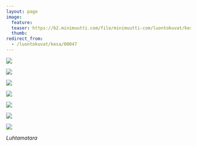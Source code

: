 ```yaml
---
layout: page
image:
  feature:
  teaser: https://b2.minimuutti.com/file/minimuutti-com/luontokuvat/kes%C3%A4/5/DS23891-245px.jpg
  thumb:
redirect_from:
  - /luontokuvat/kesa/00047
---
```


![](https://b2.minimuutti.com/file/minimuutti-com/luontokuvat/kes%C3%A4/5/DS24415-800px.jpg)

![](https://b2.minimuutti.com/file/minimuutti-com/luontokuvat/kes%C3%A4/2/DSC33205-800px.jpg)

![](https://b2.minimuutti.com/file/minimuutti-com/luontokuvat/kes%C3%A4/2/DSC33213-800px.jpg)

![](https://b2.minimuutti.com/file/minimuutti-com/luontokuvat/kes%C3%A4/2/DSC33219-800px.jpg)

![](https://b2.minimuutti.com/file/minimuutti-com/luontokuvat/kes%C3%A4/2/DSC33232-800px.jpg)

![](https://b2.minimuutti.com/file/minimuutti-com/luontokuvat/kes%C3%A4/5/DS23887-800px.jpg)

![](https://b2.minimuutti.com/file/minimuutti-com/luontokuvat/kes%C3%A4/5/DS23891-800px.jpg)

*Luhtamatara*
